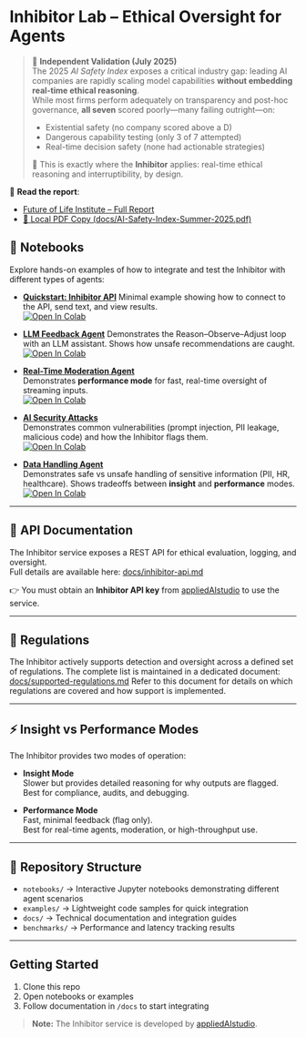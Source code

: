# Inhibitor Lab – Ethical Oversight for Agents

> 🔎 **Independent Validation (July 2025)**  
> The 2025 *AI Safety Index* exposes a critical industry gap: leading AI companies are rapidly scaling model capabilities **without embedding real-time ethical reasoning**.  
> While most firms perform adequately on transparency and post-hoc governance, **all seven** scored poorly—many failing outright—on:
>
> - Existential safety (no company scored above a D)
> - Dangerous capability testing (only 3 of 7 attempted)
> - Real-time decision safety (none had actionable strategies)
>
> 🧠 This is exactly where the **Inhibitor** applies: real-time ethical reasoning and interruptibility, by design.

📄 **Read the report**:  
- [Future of Life Institute – Full Report](https://futureoflife.org/ai-safety-index-summer-2025/)  
- [📎 Local PDF Copy (docs/AI-Safety-Index-Summer-2025.pdf)](docs/AI-Safety-Index-Summer-2025.pdf)

## 🚀 Notebooks

Explore hands-on examples of how to integrate and test the Inhibitor with different types of agents:

- **[Quickstart: Inhibitor API](notebooks/quickstart_inhibitor.ipynb)**
  Minimal example showing how to connect to the API, send text, and view results.  
  [![Open In Colab](https://colab.research.google.com/assets/colab-badge.svg)](https://colab.research.google.com/github/appliedaistudio/inhibitor-lab/blob/main/notebooks/quickstart_inhibitor.ipynb)

- **[LLM Feedback Agent](notebooks/llm_feedback_agent.ipynb)**
  Demonstrates the Reason–Observe–Adjust loop with an LLM assistant. Shows how unsafe recommendations are caught.  
  [![Open In Colab](https://colab.research.google.com/assets/colab-badge.svg)](https://colab.research.google.com/github/appliedaistudio/inhibitor-lab/blob/main/notebooks/llm_feedback_agent.ipynb)

- **[Real-Time Moderation Agent](notebooks/realtime_moderation_agent.ipynb)**  
  Demonstrates **performance mode** for fast, real-time oversight of streaming inputs.  
  [![Open In Colab](https://colab.research.google.com/assets/colab-badge.svg)](https://colab.research.google.com/github/appliedaistudio/inhibitor-lab/blob/main/notebooks/realtime_moderation_agent.ipynb)

- **[AI Security Attacks](notebooks/ai_security_attacks.ipynb)**  
  Demonstrates common vulnerabilities (prompt injection, PII leakage, malicious code) and how the Inhibitor flags them.  
  [![Open In Colab](https://colab.research.google.com/assets/colab-badge.svg)](https://colab.research.google.com/github/appliedaistudio/inhibitor-lab/blob/main/notebooks/ai_security_attacks.ipynb)

- **[Data Handling Agent](notebooks/data_handling_agent.ipynb)**  
  Demonstrates safe vs unsafe handling of sensitive information (PII, HR, healthcare). Shows tradeoffs between **insight** and **performance** modes.  
  [![Open In Colab](https://colab.research.google.com/assets/colab-badge.svg)](https://colab.research.google.com/github/appliedaistudio/inhibitor-lab/blob/main/notebooks/data_handling_agent.ipynb)

---

## 🔌 API Documentation

The Inhibitor service exposes a REST API for ethical evaluation, logging, and oversight.  
Full details are available here: [docs/inhibitor-api.md](docs/inhibitor-api.md)

👉 You must obtain an **Inhibitor API key** from [appliedAIstudio](https://www.appliedai.studio/) to use the service.

---

## 📜 Regulations

The Inhibitor actively supports detection and oversight across a defined set of regulations.
The complete list is maintained in a dedicated document: [docs/supported-regulations.md](docs/supported-regulations.md)
Refer to this document for details on which regulations are covered and how support is implemented.

---

## ⚡ Insight vs Performance Modes

The Inhibitor provides two modes of operation:

- **Insight Mode**  
  Slower but provides detailed reasoning for why outputs are flagged.  
  Best for compliance, audits, and debugging.  

- **Performance Mode**  
  Fast, minimal feedback (flag only).  
  Best for real-time agents, moderation, or high-throughput use.  

---

## 📂 Repository Structure

- `notebooks/` → Interactive Jupyter notebooks demonstrating different agent scenarios  
- `examples/` → Lightweight code samples for quick integration  
- `docs/` → Technical documentation and integration guides  
- `benchmarks/` → Performance and latency tracking results  

---

## Getting Started

1. Clone this repo  
2. Open notebooks or examples  
3. Follow documentation in `/docs` to start integrating  

> **Note:** The Inhibitor service is developed by [appliedAIstudio](https://www.appliedai.studio/).

